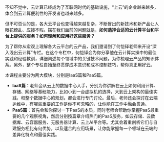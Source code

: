 不知不觉中，云计算已经成为了互联网时代的基础设施，“上云”的企业越来越多，体会到云计算便利性的开发者也越来越多。

但不可否认的是，各大云平台也变得越来越复杂，不断冒出的新技术和新产品让人眼花缭乱、应接不暇。摆在我们面前的问题就是，**如何选择合适的云计算平台和平台上提供的服务？如何理解和应用好这些服务？**

为了帮你从宏观上理解各大云平台的云产品，我们邀请到了何恺铎老师来开设“深入浅出云计算”专栏。在这个专栏中，何恺铎会为你分享他在云计算实操中的最佳实践和经验教训，详细阐述每个领域中的关键技术问题，为你梳理云产品的知识体系。另外，整个专栏自始至终贯穿成本意识和成本控制技巧，帮你真正用好云。

本课程主要分为两大模块，分别是IaaS篇和PaaS篇。

- **IaaS篇**：老师会从云上的数据中心入手，分别为你讲解在云上如何利用计算、存储、网络等基础能力，比如小到一台虚拟机的选择，大到云上架构的最佳实践，和整个数据中心的规划，都会进行专门讨论。最后，老师还会探讨在云端运维中，有哪些重要的工作是你不可忽略的，让你能在工作中融会贯通。
- **PaaS篇**：首先会和你探讨一下PaaS的本质，同时老师会帮助你掌握PaaS最重要的几个观察视角，然后分别按篇章介绍热门的PaaS服务，如云存储、云数据库、云容器服务、无服务器计算、云上AI平台等。尤其会着重剖析它们与自建服务相比有何优势，以及适合的应用场景，让你能掌握每一个领域在云端的差异化特点和最佳实践。